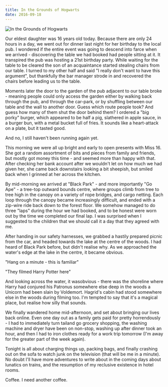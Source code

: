 ```yaml
---
title: In the Grounds of Hogwarts
date: 2016-09-18
---
```


![In the Grounds of Hogwarts](https://source.unsplash.com/0gkw_9fy0eQ/1600x900)

Our eldest daughter was 16 years old today. Because there are only 24 hours in a day, we went out for dinner last night for her birthday to the local pub. I wondered if the entire event was going to descend into farce when we arrived - discovering the table we had booked had people sitting at it. It transpired the pub was hosting a 21st birthday party. While waiting for the table to be cleared the son of an acquaintance started stealing chairs from our table. I turned to my other half and said "I really don't want to have this argument", but thankfully the bar manager strode in and recovered the chairs before leading us to the table.

Moments later the door to the garden of the pub adjacent to our table broke - meaning people could only access the garden either by walking back through the pub, and through the car-park, or by shuffling between our table and the wall to another door. Guess which route people took? And guess how many of them shut the door behind them? I ordered a "big porky" burger, which appeared to be half a pig, slathered in apple sauce, in a burger bun, with a metal bucket full of fries. It sounds like a heart-attack on a plate, but it tasted good.

And no, I still haven't been running again yet.

This morning we were all up bright and early to open presents with Miss 16. She got a random assortment of bits and pieces from family and friends, but mostly got money this time - and seemed more than happy with that. After checking her bank account after we wouldn't let on how much we had given her, she came back downstairs looking a bit sheepish, but smiled back when I grinned at her across the kitchen.

By mid-morning we arrived at "Black Park" - and more importantly "Go Ape" - a tree-top outward bounds centre, where groups climb from tree to tree high in the canopy on a variety of rope bridges, and cargo netting. Each loop through the canopy became increasingly difficult, and ended with a zip-wire ride back down to the forest floor. We somehow managed to do three "laps" during the hour we had booked, and to be honest were worn out by the time we completed our final lap. I was surprised when I suggested to the children that we should call it a day that they agreed with me.

After handing in our safety harnesses, we grabbed a hastily prepared picnic from the car, and headed towards the lake at the centre of the woods. I had heard of Black Park before, but didn't realise why. As we approached the water's edge at the lake in the centre, it became obvious.

"Hang on a minute - this is familiar"

"They filmed Harry Potter here"

And looking across the water, it wasobvious - there was the shoreline where Harry had conjured his Patronus somewhere else deep in the woods a Unicorn had been slain by Voldemort. Hagrid's cabin had stood somewhere else in the woods during filming too. I'm tempted to say that it's a magical place, but realise how silly that sounds.

We finally wandered home mid-afternoon, and set about bringing our lives back online. Even one day out as a family gets paid for pretty horrendously - I had to immediately turn tailand go grocery shopping, the washing machine and dryer have been on non-stop, washing up after dinner took an hour, and then I had to iron clothes ready for a work trip tomorrow (I'm away for the greater part of the week again).

Tonight is all about charging things up, packing bags, and finally crashing out on the sofa to watch junk on the television (that will be me in a minute). No doubt I'll have more adventures to write about in the coming days about lunatics on trains, and the resumption of my reclusive existence in hotel rooms.

Coffee. I need another coffee.